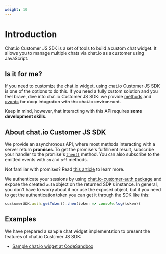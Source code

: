 ```yaml
---
weight: 10
---
```


# Introduction

Chat.io Customer JS SDK is a set of tools to build a custom chat widget. It allows you to manage multiple chats via chat.io as a
customer using JavaScript.


## Is it for me?

If you need to customize the chat.io widget, using chat.io Customer JS SDK is
one of the options to do this. If you need a fully custom solution and you feel
brave, dive into chat.io Customer JS SDK: we provide [methods](#methods) and
[events](#events) for deep integration with the chat.io environment.

Keep in mind, however, that interacting with this API requires **some
development skills**.

## About chat.io Customer JS SDK

We provide an asynchronous API, where most methods interacting with a server
return **promises**. To get the promise's fulfillment result, subscribe your handler to
the promise's
[`then()`](https://developer.mozilla.org/en-US/docs/Web/JavaScript/Reference/Global_Objects/Promise/then)
method. You can also subscribe to the emitted events with `on` and `off` methods.

<div class="callout type-info">Not familiar with promises? Read <a href="https://developer.mozilla.org/pl/docs/Web/JavaScript/Reference/Global_Objects/Promise">this article</a> to learn more.</div>

We authenticate your sessions by using
[chat.io-customer-auth package](https://www.npmjs.com/package/@livechat/chat.io-customer-auth)
and expose the created `auth` object on the returned SDK's instance. In general,
you don't have to worry about it nor use the exposed object, but if you need to
get the authentication token you can get it through the SDK like this:

```js
customerSDK.auth.getToken().then(token => console.log(token))
```

## Examples

We have prepared a sample chat widget implementation to present the features of chat.io Customer JS SDK:

* [Sample chat.io widget at CodeSandbox](https://codesandbox.io/s/rm3prxw88n)
